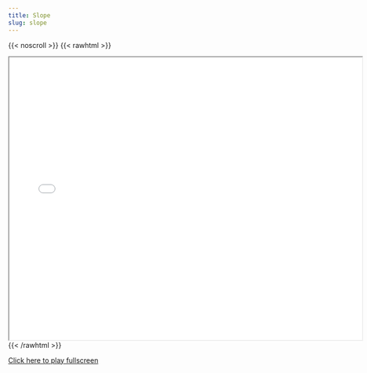 ```yaml
---
title: Slope
slug: slope
---
```


{{< noscroll >}}
{{< rawhtml >}}
<iframe width="720" height="576" name="iframe" src="/cjs-garchive/slope/index.html"></iframe>
{{< /rawhtml >}}

[Click here to play fullscreen](/cjs-garchive/slope)